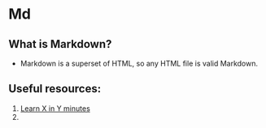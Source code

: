 # Md
## What is Markdown?
- Markdown is a superset of HTML, so any HTML file is valid Markdown.


## Useful resources:
1. [Learn X in Y minutes](https://learnxinyminutes.com/docs/markdown)
2.
